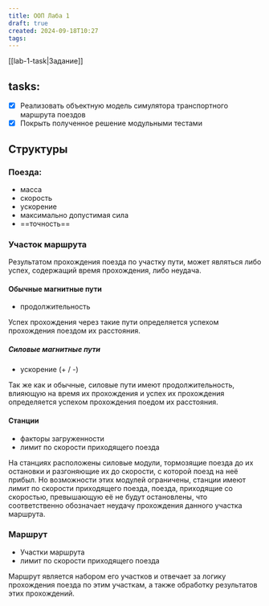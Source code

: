 ```yaml
---
title: ООП Лаба 1
draft: true
created: 2024-09-18T10:27
tags:
---
```


[[lab-1-task|Задание]]

## tasks:

- [x] Реализовать объектную модель симулятора транспортного маршрута поездов
- [x] Покрыть полученное решение модульными тестами

## Структуры

### Поезда:

- масса
- скорость
- ускорение
- максимально допустимая сила
- ==точность==

### Участок маршрута

Результатом прохождения поезда по участку пути, может являться либо успех, содержащий время прохождения, либо неудача.

#### Обычные магнитные пути

- продолжительность

Успех прохождения через такие пути определяется успехом прохождения поездом их расстояния.

##### Силовые магнитные пути

- ускорение (+ / -)

Так же как и обычные, силовые пути имеют продолжительность, влияющую на время их прохождения и успех их прохождения определяется успехом прохождения поедом их расстояния.

#### Станции

- факторы загруженности
- лимит по скорости приходящего поезда

На станциях расположены силовые модули, тормозящие поезда до их остановки и разгоняющие их до скорости, с которой поезд на неё прибыл. Но возможности этих модулей ограничены, станции имеют лимит по скорости приходящего поезда, поезда, приходящие со скоростью, превышающую её не будут остановлены, что соответственно обозначает неудачу прохождения данного участка маршрута.

### Маршрут

- Участки маршрута
- лимит по скорости приходящего поезда

Маршрут является набором его участков и отвечает за логику прохождения поезда по этим участкам, а также обработку результатов этих прохождений.